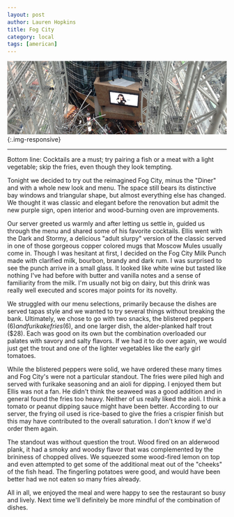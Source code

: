 ```yaml
---
layout: post
author: Lauren Hopkins
title: Fog City
category: local
tags: [american]
---
```


![Scaffolding](/img/hong_kong/scaffolding-thumb.jpg){:.img-responsive}

---

Bottom line: Cocktails are a must; try pairing a fish or a meat with a light
vegetable; skip the fries, even though they look tempting.

Tonight we decided to try out the reimagined Fog City, minus the "Diner" and
with a whole new look and menu. The space still bears its distinctive bay
windows and triangular shape, but almost everything else has changed. We
thought it was classic and elegant before the renovation but admit the new
purple sign, open interior and wood-burning oven are improvements.

Our server greeted us warmly and after letting us settle in, guided us through
the menu and shared some of his favorite cocktails. Ellis went with the Dark
and Stormy, a delicious "adult slurpy" version of the classic served in one of
those gorgeous copper colored mugs that Moscow Mules usually come in. Though I
was hesitant at first, I decided on the Fog City Milk Punch made with clarified
milk, bourbon, brandy and dark rum. I was surprised to see the punch arrive in
a small glass. It looked like white wine but tasted like nothing I've had
before with butter and vanilla notes and a sense of familiarity from the milk.
I'm usually not big on dairy, but this drink was really well executed and
scores major points for its novelty.

We struggled with our menu selections, primarily because the dishes are served
tapas style and we wanted to try several things without breaking the bank.
Ultimately, we chose to go with two snacks, the blistered peppers ($6) and
furikake fries ($6), and one larger dish, the alder-planked half trout ($28).
Each was good on its own but the combination overloaded our palates with savory
and salty flavors. If we had it to do over again, we would just get the trout
and one of the lighter vegetables like the early girl tomatoes.

While the blistered peppers were solid, we have ordered these many times and
Fog City's were not a particular standout. The fries were piled high and served
with furikake seasoning and an aioli for dipping. I enjoyed them but Ellis was
not a fan. He didn't think the seaweed was a good addition and in general found
the fries too heavy. Neither of us really liked the aioli. I think a tomato or
peanut dipping sauce might have been better. According to our server, the
frying oil used is rice-based to give the fries a crispier finish but this may
have contributed to the overall saturation. I don't know if we'd order them
again.

The standout was without question the trout. Wood fired on an alderwood plank,
it had a smoky and woodsy flavor that was complemented by the brininess of
chopped olives. We squeezed some wood-fired lemon on top and even attempted to
get some of the additional meat out of the "cheeks" of the fish head. The
fingerling potatoes were good, and would have been better had we not eaten so
many fries already.

All in all, we enjoyed the meal and were happy to see the restaurant so busy
and lively. Next time we'll definitely be more mindful of the combination of
dishes.
